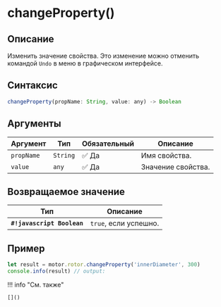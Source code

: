 # changeProperty()

## Описание
Изменить значение свойства. Это изменение можно отменить командой `Undo` в меню в графическом интерфейсе.

## Синтаксис
```javascript
changeProperty(propName: String, value: any) -> Boolean
```

## Аргументы
| Аргумент  | Тип                  | Обязательный | Описание                         |
|----------|----------------------|--------------|----------------------------------|
| `propName`  | `String` | :white_check_mark: Да           | Имя свойства. |
| `value`  | `any` | :white_check_mark: Да           | Значение свойства. |

## Возвращаемое значение
| Тип      | Описание                                                                 |
|----------|--------------------------------------------------------------------------|
| **`#!javascript Boolean`**  | `true`, если успешно. |

## Пример
```javascript linenums="1"
let result = motor.rotor.changeProperty('innerDiameter', 300)
console.info(result) // output:
```

!!! info "См. также"

    []()

